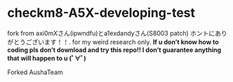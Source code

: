 # checkm8-A5X-developing-test
fork from axi0mXさん(ipwndfu)とa1exdandyさん(S8003 patch) ホントにありがとうございます！！. for my weird research only. **If u don’t know how to coding pls don’t download and try this repo!! I don’t guarantee anything that will happen to u (ﾟ∀ﾟ)** 


Forked  AushaTeam
